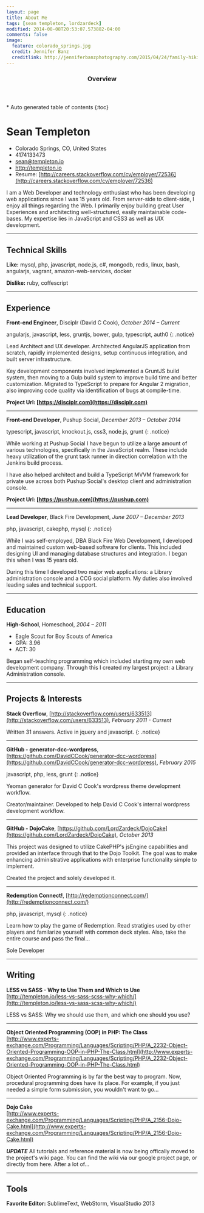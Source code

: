 ```yaml
---
layout: page
title: About Me
tags: [sean templeton, lordzardeck]
modified: 2014-08-08T20:53:07.573882-04:00
comments: false
image:
  feature: colorado_springs.jpg
  credit: Jennifer Banz
  creditlink: http://jenniferbanzphotography.com/2015/04/24/family-hiking-in-colorado-springs/
---
```


<section id="table-of-contents" class="toc">
  <header>
    <h3>Overview</h3>
  </header>
<div id="drawer" markdown="1">
*  Auto generated table of contents
{:toc}
</div>
</section><!-- /#table-of-contents -->

# Sean Templeton

- Colorado Springs, CO, United States
- 4174133473
- sean@templeton.io
- http://templeton.io
- Resume: [http://careers.stackoverflow.com/cv/employer/72536](http://careers.stackoverflow.com/cv/employer/72536)

I am a Web Developer and technology enthusiast who has been developing web applications since I was 15 years old. From server-side to client-side, I enjoy all things regarding the Web. I primarily enjoy building great User Experiences and architecting well-structured, easily maintainable code-bases. My expertise lies in JavaScript and CSS3 as well as UIX development.

---

## Technical Skills

**Like:** mysql, php, javascript, node.js, c#, mongodb, redis, linux, bash, angularjs, vagrant, amazon-web-services, docker

<div></div>

**Dislike:** ruby, coffescript

---

## Experience

**Front-end Engineer**, Disciplr (David C Cook), *October 2014 – Current*

angularjs, javascript, less, gruntjs, bower, gulp, typescript, auth0
{: .notice}

<div></div>

Lead Architect and UX developer. Architected AngularJS application from scratch, rapidly implemented designs, setup continuous integration, and built server infrastructure. 

Key development components involved implemented a GruntJS build system, then moving to a Gulp build system to improve build time and better customization. Migrated to TypeScript to prepare for Angular 2 migration, also improving code quality via identification of bugs at compile-time.

<div></div>

**Project Url: [https://disciplr.com](https://disciplr.com)**

---

**Front-end Developer**, Pushup Social, *December 2013 – October 2014*

typescript, javascript, knockout.js, css3, node.js, grunt
{: .notice}

<div></div>

While working at Pushup Social I have begun to utilize a large amount of various technologies, specifically in the JavaScript realm. These include heavy utilization of the grunt task runner in direction correlation with the Jenkins build process.

I have also helped architect and build a TypeScript MVVM framework for private use across both Pushup Social&#39;s desktop client and administration console.

<div></div>

**Project Url: [https://pushup.com](https://pushup.com)**

---

**Lead Developer**, Black Fire Development, *June 2007 – December 2013*

php, javascript, cakephp, mysql
{: .notice}

<div></div>

While I was self-employed, DBA Black Fire Web Development, I developed and maintained custom web-based software for clients. This included designing UI and managing database structures and integration. I began this when I was 15 years old.

During this time I developed two major web applications: a Library administration console and a CCG social platform. My duties also involved leading sales and technical support.

---

## Education

**High-School**, Homeschool, *2004 – 2011*


 - Eagle Scout for Boy Scouts of America 
 - GPA: 3.96
 - ACT: 30

Began self-teaching programming which included starting my own web development company. Through this I created my largest project: a Library Administration console.

---


## Projects &amp; Interests

**Stack Overflow**, [http://stackoverflow.com/users/633513](http://stackoverflow.com/users/633513), *February 2011 - Current*


Written 31 answers.  Active in jquery and javascript.
{: .notice}

---

**GitHub - generator-dcc-wordpress**, [https://github.com/DavidCCook/generator-dcc-wordpress](https://github.com/DavidCCook/generator-dcc-wordpress), *February 2015*

javascript, php, less, grunt
{: .notice}

<div></div>

Yeoman generator for David C Cook&#39;s wordpress theme development workflow.
  
Creator/maintainer. Developed to help David C Cook&#39;s internal wordpress development workflow.

---

**GitHub - DojoCake**, [https://github.com/LordZardeck/DojoCake](https://github.com/LordZardeck/DojoCake), *October 2013*

<div></div>

This project was designed to utilize CakePHP&#39;s jsEngine capabilities and provided an interface through that to the Dojo Toolkit. The goal was to make enhancing administrative applications with enterprise functionality simple to implement.
  
Created the project and solely developed it.

---

**Redemption Connect!**, [http://redemptionconnect.com/](http://redemptionconnect.com/)

php, javascript, mysql
{: .notice}

<div></div>

Learn how to play the game of Redemption. Read stratigies used by other players and familarize yourself with common deck styles. Also, take the entire course and pass the final…
  
Sole Developer

---

## Writing

<div></div>

**LESS vs SASS - Why to Use Them and Which to Use**
<br/> 
[http://templeton.io/less-vs-sass-scss-why-which/](http://templeton.io/less-vs-sass-scss-why-which/)


<div></div>

LESS vs SASS: Why we should use them, and which one should you use?

---

**Object Oriented Programming (OOP) in PHP: The Class**
<br/> 
[http://www.experts-exchange.com/Programming/Languages/Scripting/PHP/A_2232-Object-Oriented-Programming-OOP-in-PHP-The-Class.html](http://www.experts-exchange.com/Programming/Languages/Scripting/PHP/A_2232-Object-Oriented-Programming-OOP-in-PHP-The-Class.html)

<div></div>

Object Oriented Programming is by far the best way to program. Now, procedural programming does have its place. For example, if you just needed a simple form submission, you wouldn&#39;t want to go...

---

**Dojo Cake**
<br/> 
[http://www.experts-exchange.com/Programming/Languages/Scripting/PHP/A_2156-Dojo-Cake.html](http://www.experts-exchange.com/Programming/Languages/Scripting/PHP/A_2156-Dojo-Cake.html)

<div></div>

**_UPDATE_** All tutorials and reference material is now being offically moved to the project&#39;s wiki page. You can find the wiki via our google project page, or directly from here. After a lot of...

---


## Tools

**Favorite Editor:** SublimeText, WebStorm, VisualStudio 2013